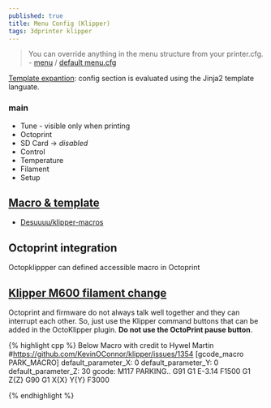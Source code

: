 ```yaml
---
published: true
title: Menu Config (Klipper)
tags: 3dprinter klipper
---
```

> You can override anything in the menu structure from your printer.cfg. - [menu](https://www.klipper3d.org/Config_Reference.html#menu) / [default menu.cfg](https://github.com/KevinOConnor/klipper/blob/master/klippy/extras/display/menu.cfg)

[Template expantion](https://github.com/KevinOConnor/klipper/blob/master/docs/Command_Templates.md): config section is evaluated using the Jinja2 template languate.

### main
- Tune - visible only when printing
- Octoprint
- SD Card -> _disabled_
- Control
- Temperature
- Filament
- Setup


## [Macro & template](https://www.klipper3d.org/Command_Templates.html)
- [Desuuuu/klipper-macros](https://github.com/Desuuuu/klipper-macros/tree/master/macros)

## Octoprint integration

Octopklippper can defined accessible macro in Octoprint

## [Klipper M600 filament change](https://www.reddit.com/r/ender5plus/comments/kb5oe9/klipper_m600_filament_change/)

Octoprint and firmware do not always talk well together and they can interrupt each other. So, just use the Klipper command buttons that can be added in the OctoKlipper plugin. **Do not use the OctoPrint pause button**.


{% highlight cpp %}
Below Macro with credit to Hywel Martin #https://github.com/KevinOConnor/klipper/issues/1354
[gcode_macro PARK_MACRO]
default_parameter_X: 0
default_parameter_Y: 0
default_parameter_Z: 30
gcode:
  M117 PARKING..
  G91
  G1 E-3.14 F1500
  G1 Z{Z}
  G90
G1 X{X} Y{Y} F3000

{% endhighlight %}

